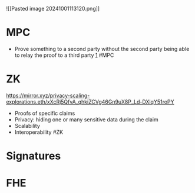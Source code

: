 

![[Pasted image 20241001113120.png]]
# MPC

- Prove something to a second party without the second party being able to relay the proof to a third party [1](https://x.com/recmo/status/1841158320482078953)
#MPC

# ZK
https://mirror.xyz/privacy-scaling-explorations.eth/xXcRj5QfvA_qhkiZCVg46Gn9uX8P_Ld-DXlqY51roPY
- Proofs of specific claims 
- Privacy: hiding one or many sensitive data during the claim
- Scalability
- Interoperability
#ZK


# Signatures


# FHE


